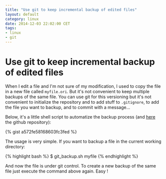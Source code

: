 ```yaml
---
title: "Use git to keep incremental backup of edited files"
layout: default
category: linux
date: 2014-12-03 22:02:00 CET
tags:
- linux
- git
---
```


# Use git to keep incremental backup of edited files

When I edit a file and I'm not sure of my modification, I used to copy the file in a new file called `myfile.ori`.
But it's not convenient to keep multiple backups of the same file.
You can use git for this versioning but it's not convenient to initialize the repository and to add stuff to `.gitignore`, to add the file you want to backup, and to commit with a message...

Below, it's a little shell script to automatize the backup process (and [here](https://github.com/bougui505/git_backup) the github repository):

{% gist a572fe58168603fc3fed %}

The usage is very simple.
If you want to backup a file in the current working directory:

{% highlight bash %}
$ git_backup.sh myfile
{% endhighlight %}

And now the file is under git control.
To create a new backup of the same file just execute the command above again.
Easy !

